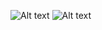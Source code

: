 ![Alt text](ShootingSportsComponentScreenshot#1.png "Screenshot #1")
![Alt text](ShootingSportsComponentScreenshot#2.png "Screenshot #2")